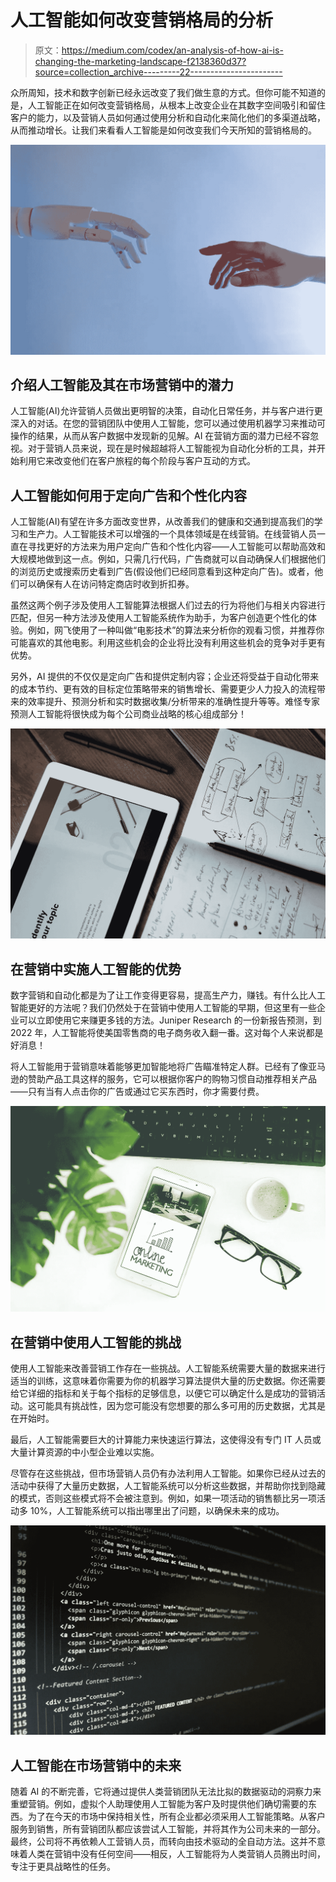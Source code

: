 # 人工智能如何改变营销格局的分析

> 原文：<https://medium.com/codex/an-analysis-of-how-ai-is-changing-the-marketing-landscape-f2138360d37?source=collection_archive---------22----------------------->

众所周知，技术和数字创新已经永远改变了我们做生意的方式。但你可能不知道的是，人工智能正在如何改变营销格局，从根本上改变企业在其数字空间吸引和留住客户的能力，以及营销人员如何通过使用分析和自动化来简化他们的多渠道战略，从而推动增长。让我们来看看人工智能是如何改变我们今天所知的营销格局的。

![](img/c8ec0d1dd469532a43f24deab0ce8690.png)

## 介绍人工智能及其在市场营销中的潜力

人工智能(AI)允许营销人员做出更明智的决策，自动化日常任务，并与客户进行更深入的对话。在您的营销团队中使用人工智能，您可以通过使用机器学习来推动可操作的结果，从而从客户数据中发现新的见解。AI 在营销方面的潜力已经不容忽视。对于营销人员来说，现在是时候超越将人工智能视为自动化分析的工具，并开始利用它来改变他们在客户旅程的每个阶段与客户互动的方式。

## 人工智能如何用于定向广告和个性化内容

人工智能(AI)有望在许多方面改变世界，从改善我们的健康和交通到提高我们的学习和生产力。人工智能技术可以增强的一个具体领域是在线营销。在线营销人员一直在寻找更好的方法来为用户定向广告和个性化内容——人工智能可以帮助高效和大规模地做到这一点。例如，只需几行代码，广告商就可以自动确保人们根据他们的浏览历史或搜索历史看到广告(假设他们已经同意看到这种定向广告)。或者，他们可以确保有人在访问特定商店时收到折扣券。

虽然这两个例子涉及使用人工智能算法根据人们过去的行为将他们与相关内容进行匹配，但另一种方法涉及使用人工智能系统作为助手，为客户创造更个性化的体验。例如，网飞使用了一种叫做“电影技术”的算法来分析你的观看习惯，并推荐你可能喜欢的其他电影。利用这些机会的企业将比没有利用这些机会的竞争对手更有优势。

另外，AI 提供的不仅仅是定向广告和提供定制内容；企业还将受益于自动化带来的成本节约、更有效的目标定位策略带来的销售增长、需要更少人力投入的流程带来的效率提升、预测分析和实时数据收集/分析带来的准确性提升等等。难怪专家预测人工智能将很快成为每个公司商业战略的核心组成部分！

![](img/4326dd684468ed7fd1730eeeefff8ac8.png)

## 在营销中实施人工智能的优势

数字营销和自动化都是为了让工作变得更容易，提高生产力，赚钱。有什么比人工智能更好的方法呢？我们仍然处于在营销中使用人工智能的早期，但这里有一些企业可以立即使用它来赚更多钱的方法。Juniper Research 的一份新报告预测，到 2022 年，人工智能将使美国零售商的电子商务收入翻一番。这对每个人来说都是好消息！

将人工智能用于营销意味着能够更加智能地将广告瞄准特定人群。已经有了像亚马逊的赞助产品工具这样的服务，它可以根据你客户的购物习惯自动推荐相关产品——只有当有人点击你的广告或通过它买东西时，你才需要付费。

![](img/29a67a020c588d58c9d9fd6605ebb697.png)

## 在营销中使用人工智能的挑战

使用人工智能来改善营销工作存在一些挑战。人工智能系统需要大量的数据来进行适当的训练，这意味着你需要为你的机器学习算法提供大量的历史数据。你还需要给它详细的指标和关于每个指标的足够信息，以便它可以确定什么是成功的营销活动。这可能具有挑战性，因为您可能没有您想要的那么多可用的历史数据，尤其是在开始时。

最后，人工智能需要巨大的计算能力来快速运行算法，这使得没有专门 IT 人员或大量计算资源的中小型企业难以实施。

尽管存在这些挑战，但市场营销人员仍有办法利用人工智能。如果你已经从过去的活动中获得了大量历史数据，人工智能系统可以分析这些数据，并帮助你找到隐藏的模式，否则这些模式将不会被注意到。例如，如果一项活动的销售额比另一项活动多 10%，人工智能系统可以指出哪里出了问题，以确保未来的成功。

![](img/843b8e3b721e40e95db1f4a7f625c399.png)

## 人工智能在市场营销中的未来

随着 AI 的不断完善，它将通过提供人类营销团队无法比拟的数据驱动的洞察力来重塑营销。例如，虚拟个人助理使用人工智能为客户及时提供他们确切需要的东西。为了在今天的市场中保持相关性，所有企业都必须采用人工智能策略。从客户服务到销售，所有营销团队都应该尝试人工智能，并将其作为公司未来的一部分。最终，公司将不再依赖人工营销人员，而转向由技术驱动的全自动方法。这并不意味着人类在营销中没有任何空间——相反，人工智能将为人类营销人员腾出时间，专注于更具战略性的任务。